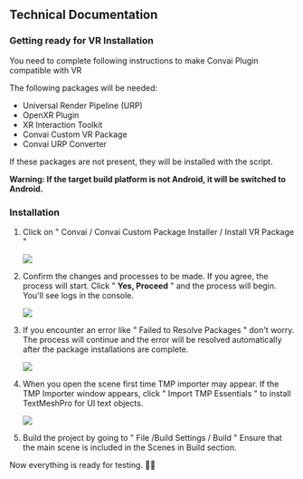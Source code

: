 ## Technical Documentation

### Getting ready for VR Installation
You need to complete following instructions to make Convai Plugin compatible with VR

The following packages will be needed:
- Universal Render Pipeline (URP)
- OpenXR Plugin
- XR Interaction Toolkit
- Convai Custom VR Package
- Convai URP Converter
  
If these packages are not present, they will be installed with the script.

**Warning: If the target build platform is not Android, it will be switched to Android.**

### Installation
1. Click on " Convai / Convai Custom Package Installer / Install VR Package "

   <img src="https://3358478024-files.gitbook.io/~/files/v0/b/gitbook-x-prod.appspot.com/o/spaces%2FEtUJA212Zc1S9ACc8T4l%2Fuploads%2F21bOM5YePk9F46dEKSkr%2FConvaiCustomPackageInstaller.png?alt=media&token=c20d32f6-aff5-459f-8213-e0ce83bc8f1d">
   
2. Confirm the changes and processes to be made. If you agree, the process will start. Click " **Yes, Proceed** " and the process will begin. You'll see logs in the console.

   <img src="https://3358478024-files.gitbook.io/~/files/v0/b/gitbook-x-prod.appspot.com/o/spaces%2FEtUJA212Zc1S9ACc8T4l%2Fuploads%2FGy6nnyA0L2vgaXXLQkF9%2FConvaiCustomPackageInstallerConfirmWindow.png?alt=media&token=2ae378ec-0aac-4b34-b377-6db86af7b013">

3. If you encounter an error like " Failed to Resolve Packages " don't worry. The process will continue and the error will be resolved automatically after the package installations are complete.

   <img src="https://3358478024-files.gitbook.io/~/files/v0/b/gitbook-x-prod.appspot.com/o/spaces%2FEtUJA212Zc1S9ACc8T4l%2Fuploads%2FPfhlasAaDsBnTIckCmct%2FVRLogs.png?alt=media&token=8dff5c2d-7331-4815-9254-34022be73dd3">

4. When you open the scene first time TMP importer may appear. If the TMP Importer window appears, click " Import TMP Essentials " to install TextMeshPro for UI text objects.

   <img src="https://3358478024-files.gitbook.io/~/files/v0/b/gitbook-x-prod.appspot.com/o/spaces%2FEtUJA212Zc1S9ACc8T4l%2Fuploads%2F69nbgYYrti9eBL9Ogfbo%2FAutomaticallyImportTMPEssentials.png?alt=media&token=31bdc58f-c282-4d6d-88db-8ff7ae9a1045">

5. Build the project by going to " File /Build Settings / Build " Ensure that the main scene is included in the Scenes in Build section.

Now everything is ready for testing. 🙂✅


